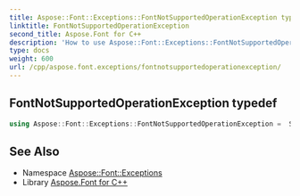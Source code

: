 ```yaml
---
title: Aspose::Font::Exceptions::FontNotSupportedOperationException typedef
linktitle: FontNotSupportedOperationException
second_title: Aspose.Font for C++
description: 'How to use Aspose::Font::Exceptions::FontNotSupportedOperationException typedef in C++.'
type: docs
weight: 600
url: /cpp/aspose.font.exceptions/fontnotsupportedoperationexception/
---
```

## FontNotSupportedOperationException typedef




```cpp
using Aspose::Font::Exceptions::FontNotSupportedOperationException =  System::ExceptionWrapper<Details_FontNotSupportedOperationException>
```

## See Also

* Namespace [Aspose::Font::Exceptions](../)
* Library [Aspose.Font for C++](../../)
